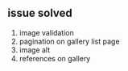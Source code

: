 ## issue solved

1. image validation
2. pagination on gallery list page
3. image alt
4. references on gallery
